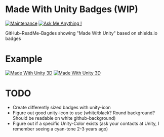 # Made With Unity Badges (WIP)

[![Maintenance](https://img.shields.io/badge/Maintained%3F-yes-green.svg)](https://github.com/matthiaszarzecki/HackathonList/graphs/commit-activity) [![Ask Me Anything !](https://img.shields.io/badge/Ask%20me-anything-1abc9c.svg)](https://matthewongamedesign.wordpress.com/)

GitHub-ReadMe-Bagdes showing "Made With Unity" based on shields.io badges

# Example
[![Made With Unity 3D](https://img.shields.io/badge/Made%20With-Unity%203D-blue.svg)](https://unity3d.com/de) 
[![Made With Unity 3D](https://img.shields.io/badge/Made%20With-Unity%203D-blue.svg?logo=data%3Aimage%2Fpng%3Bbase64%2CiVBORw0KGgoAAAANSUhEUgAAAA4AAAAOCAYAAAAfSC3RAAACE0lEQVQoz2XSv6tXdRzH8efrfT7fX%2FdaXutaSS53CsJFUZOmiEAaNGgwh5AIt7akodoSHRS9uAguXQgdLkENBYI4BBEOEvUPtGhxJb2ldvV%2Bzz3n8341JATe5%2F7YnlrY9RpEUkeFP%2F9eZUfMULdNQFDWEoe2KHO3pTfCvFMzr6RzsfBUlogOsPcBp5U%2BANoigwFJq8BisLl5tXWBtp4HXrX9lTPfx%2FzBf3BPoBf%2Fh07G45kj0ZS7gkXX%2BoEzd%2FauH9XwS8CcMz8F5hWx9wkU0eWR%2BWZ2ua%2F9D6t3bh3D%2BVsXdhdeKGpOua8X%2B8wLwLrtgwEg673IWO42pldr37397HMvPByMxkgwoPnC6bWa0zMNXse%2BIXSgAMcwSwARzXg0mb2siElm5oAYg97qu8fHa27cYzgC%2BTvXvFccOYmMMBDSWNJWnGNwAiMDQWlFEBUIeqNpcfhSW7RR2vwy7JXp4wdHR5OZbjAY0vc9Jr6OwfBsre33VXG%2FiTgczrmQxKPaLq0%2FevhhlPJuGT%2Fz7d2V3yfTaUsaMrvPEdujNB87%2ByHwutHPzdyOl2mzEm3363A0uSXpk8ns1leiKT%2BB%2FkFaRVRFcyLMmiIOJ3ny6XOWwNfdxJxhubG2i%2FgG8iZiTaUsAn%2FJ3Ny8nLndRNwWfGZ8DjgBzZAnx9n%2BJfHKJohg0CWIH%2Fui%2FTX0fJPel%2FCmzCHja0j8C6%2FgByEcpYz%2BAAAAAElFTkSuQmCC)](https://unity3d.com/de)

# TODO
- Create differently sized badges with unity-icon
- Figure out good unity-icon to use (white/black? Round background? Should be readable on white github-background)
- Figure out if a specific Unity-Color exists (ask your contacts at Unity, I remember seeing a cyan-tone 2-3 years ago)
